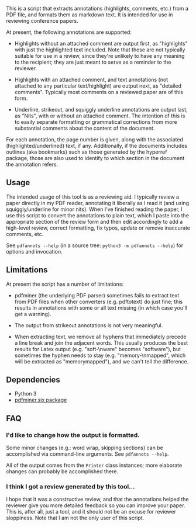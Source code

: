 This is a script that extracts annotations (highlights, comments, etc.) 
from a PDF file, and formats them as markdown text. It is intended for 
use in reviewing conference papers.

At present, the following annotations are supported:

 * Highlights without an attached comment are output first, as
   "highlights" with just the highlighted text included. Note that
   these are not typically suitable for use in a review, since they're
   unlikely to have any meaning to the recipient; they are just meant
   to serve as a reminder to the reviewer.

 * Highlights with an attached comment, and text annotations (not
   attached to any particular text/highlight) are output next, as
   "detailed comments". Typically most comments on a reviewed paper
   are of this form.

 * Underline, strikeout, and squiggly underline annotations are output
   last, as "Nits", with or without an attached comment. The intention
   of this is to easily separate formatting or grammatical corrections
   from more substantial comments about the content of the document.

For each annotation, the page number is given, along with the
associated (highlighted/underlined) text, if any. Additionally, if the
documents includes outlines (aka bookmarks) such as those generated by
the hyperref package, those are also used to identify to which section
in the document the annotation refers.


## Usage

The intended usage of this tool is as a reviewing aid. I typically
review a paper directly in my PDF reader, annotating it liberally as I
read it (and using squiggly/underline for minor nits). When I've
finished reading the paper, I use this script to convert the
annotations to plain text, which I paste into the appropriate section
of the review form and then edit accordingly to add a high-level
review, correct formatting, fix typos, update or remove inaccurate
comments, etc.

See `pdfannots --help` (in a source tree: `python3 -m pdfannots --help`) for
options and invocation.


## Limitations

At present the script has a number of limitations:

 * pdfminer (the underlying PDF parser) sometimes fails to extract text from PDF
   files when other converters (e.g. pdftotext) do just fine; this results in
   annotations with some or all text missing (in which case you'll get a warning).

 * The output from strikeout annotations is not very meaningful.

 * When extracting text, we remove all hyphens that immediately precede a line
   break and join the adjacent words. This usually produces the best results
   for Latex output (e.g. "soft-\nware" becomes "software"), but sometimes
   the hyphen needs to stay (e.g. "memory-\nmapped", which will be
   extracted as "memorymapped"), and we can't tell the difference.


## Dependencies

 * Python 3
 * [pdfminer.six package](https://github.com/pdfminer/pdfminer.six)


## FAQ

### I'd like to change how the output is formatted.

Some minor changes (e.g.: word wrap, skipping sections) can be accomplished
via command-line arguments. See `pdfannots --help`.

All of the output comes from the `Printer` class instances; more elaborate
changes can probably be accomplished there.

### I think I got a review generated by this tool...

I hope that it was a constructive review, and that the annotations
helped the reviewer give you more detailed feedback so you can improve
your paper. This is, after all, just a tool, and it should not be an
excuse for reviewer sloppiness. Note that I am not the only user of
this script.
